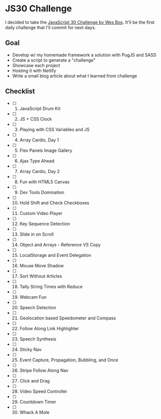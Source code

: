 # JS30 Challenge

I decided to take the [JavaScript 30 Challenge by Wes Bos](https://javascript30.com/). It'll be the first daily challenge that I'll commit for next days.

## Goal
- Develop w/ my homemade framework a solution with PugJS and SASS
- Create a script to generate a "challenge" 
- Showcase each project
- Hosting it with Netlify
- Write a small blog article about what I learned from challenge

## Checklist

- [ ] 1. JavaScript Drum Kit
- [ ] 2. JS + CSS Clock
- [ ] 3. Playing with CSS Variables and JS
- [ ] 4. Array Cardio, Day 1
- [ ] 5. Flex Panels Image Gallery
- [ ] 6. Ajax Type Ahead
- [ ] 7. Array Cardio, Day 2
- [ ] 8. Fun with HTML5 Canvas
- [ ] 9. Dev Tools Domination
- [ ] 10. Hold Shift and Check Checkboxes
- [ ] 11. Custom Video Player
- [ ] 12. Key Sequence Detection
- [ ] 13. Slide in on Scroll
- [ ] 14. Object and Arrays - Reference VS Copy
- [ ] 15. LocalStorage and Event Delegation
- [ ] 16. Mouse Move Shadow
- [ ] 17. Sort Without Articles
- [ ] 18. Tally String Times with Reduce
- [ ] 19. Webcam Fun
- [ ] 20. Speech Detection
- [ ] 21. Geolocation based Speedometer and Compass
- [ ] 22. Follow Along Link Highlighter
- [ ] 23. Speech Synthesis
- [ ] 24. Sticky Nav
- [ ] 25. Event Capture, Propagation, Bubbling, and Once
- [ ] 26. Stripe Follow Along Nav
- [ ] 27. Click and Drag
- [ ] 28. Video Speed Controller
- [ ] 29. Countdown Timer
- [ ] 30. Whack A Mole